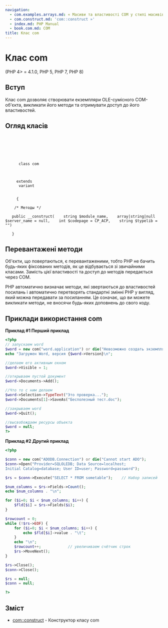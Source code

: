```yaml
---
navigation:
  - com.examples.arrays.md: « Масиви та властивості COM у стилі масивів
  - com.construct.md: 'com::construct »'
  - index.md: PHP Manual
  - book.com.md: COM
title: Клас com
---
```

# Клас com

(PHP 4> = 4.1.0, PHP 5, PHP 7, PHP 8)

## Вступ

Клас com дозволяє створювати екземпляри OLE-сумісного COM-об'єкта, викликати його методи та отримувати доступ до його властивостей.

## Огляд класів

```synopsis

     
    

    
     
      class com
     

    
     extends
      variant
    

     {

    /* Методы */
    
   public __construct(    string $module_name,    array|string|null $server_name = null,    int $codepage = CP_ACP,    string $typelib = "")

   }
```

## Перевантажені методи

Об'єкти, що повертаються, є перевантаженими, тобто PHP не бачить будь-яких фіксованих методів, як це відбувається зі звичайними класами. Замість цієї властивості та доступ до методів передається через COM.

PHP автоматично визначає методи, які звертаються до властивостей посилань і автоматично перетворять стандартні змінні PHP у вигляд, який можна передавати за посиланням. Це означає, що ви можете викликати методи, не вносячи будь-яких доповнень до свого коду.

## Приклади використання com

**Приклад #1 Перший приклад**

```php
<?php
// запускаем word
$word = new com("word.application") or die("Невозможно создать экземпляр Word");
echo "Загружен Word, версия {$word->Version}\n";

//делаем его активным окном
$word->Visible = 1;

//открываем пустой документ
$word->Documents->Add();

//Что то с ним делаем
$word->Selection->TypeText("Это проверка...");
$word->Documents[1]->SaveAs("Бесполезный тест.doc");

//закрываем word
$word->Quit();

//высвобождаем ресурсы объекта
$word = null;
?>
```

**Приклад #2 Другий приклад**

```php
<?php

$conn = new com("ADODB.Connection") or die("Cannot start ADO");
$conn->Open("Provider=SQLOLEDB; Data Source=localhost;
Initial Catalog=database; User ID=user; Password=password");

$rs = $conn->Execute("SELECT * FROM sometable");    // Набор записей

$num_columns = $rs->Fields->Count();
echo $num_columns . "\n";

for ($i=0; $i < $num_columns; $i++) {
    $fld[$i] = $rs->Fields($i);
}

$rowcount = 0;
while (!$rs->EOF) {
    for ($i=0; $i < $num_columns; $i++) {
        echo $fld[$i]->value . "\t";
    }
    echo "\n";
    $rowcount++;            // увеличиваем счётчик строк
    $rs->MoveNext();
}

$rs->Close();
$conn->Close();

$rs = null;
$conn = null;

?>
```

## Зміст

-   [com::construct](com.construct.md) - Конструктор класу com
